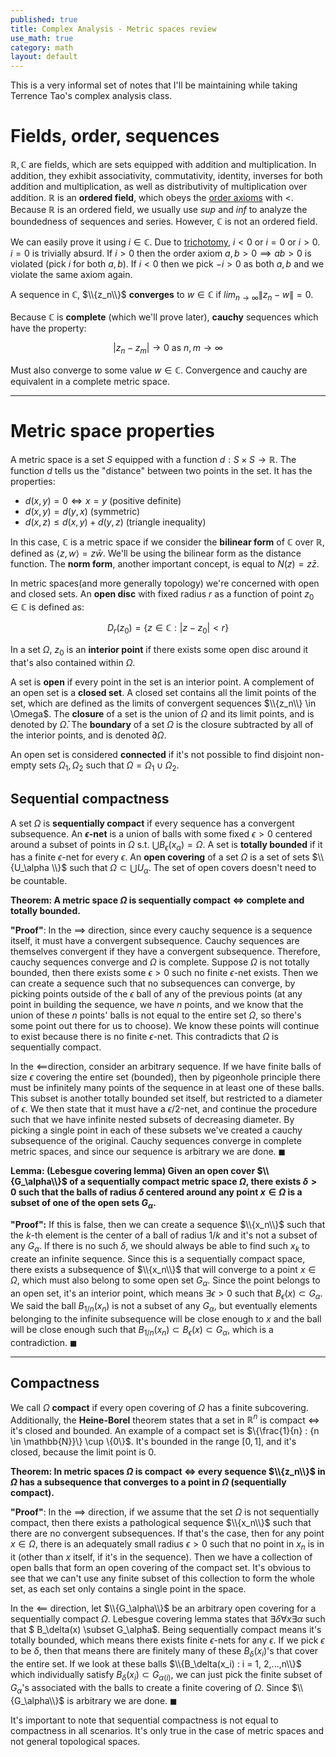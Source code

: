 ```yaml
---
published: true
title: Complex Analysis - Metric spaces review
use_math: true
category: math
layout: default
---
```


This is a very informal set of notes that I'll be maintaining while taking Terrence Tao's complex analysis class.

# Fields, order, sequences

$\mathbb{R}, \mathbb{C}$ are fields, which are sets equipped with addition and multiplication. In addition, they exhibit associativity, commutativity, identity, inverses for both addition and multiplication, as well as distributivity of multiplication over addition. $\mathbb{R}$ is an **ordered field**, which obeys the [order axioms](https://en.wikipedia.org/wiki/Ordered_field) with $<$. Because $\mathbb{R}$ is an ordered field, we usually use $sup$ and $inf$ to analyze the boundedness of sequences and series. However, $\mathbb{C}$ is not an ordered field.

We can easily prove it using $i \in \mathbb{C}$. Due to [trichotomy](https://en.wikipedia.org/wiki/Trichotomy_(mathematics)), $i < 0$ or $i = 0$ or $i > 0$. $i = 0$ is trivially absurd. If $i > 0$ then the order axiom $a, b > 0 \implies ab > 0$ is violated (pick $i$ for both $a, b$). If $i < 0$ then we pick $-i > 0$ as both $a, b$ and we violate the same axiom again.

A sequence in $\mathbb{C}$, $\\{z_n\\}$ **converges** to $w \in \mathbb{C}$ if $lim_{n \to \infty} \|z_n - w\| = 0$.

Because $\mathbb{C}$ is **complete** (which we'll prove later), **cauchy** sequences which have the property:

$$
|z_n-z_m| \to 0 \ \text{as} \ n,m \to \infty
$$

Must also converge to some value $w \in \mathbb{C}$. Convergence and cauchy are equivalent in a complete metric space.

---

# Metric space properties

A metric space is a set $S$ equipped with a function $d: S \times S \to \mathbb{R}$. The function $d$ tells us the "distance" between two points in the set. It has the properties:

- $d(x, y) = 0 \iff x = y$ (positive definite)
- $d(x, y) = d(y, x)$ (symmetric)
- $d(x, z) \leq d(x, y) + d(y, z)$ (triangle inequality)

In this case, $\mathbb{C}$ is a metric space if we consider the **bilinear form** of $\mathbb{C}$ over $\mathbb{R}$, defined as $\langle z, w \rangle = z \bar{w}$. We'll be using the bilinear form as the distance function. The **norm form**, another important concept, is equal to $N(z) = z \bar{z}$.

In metric spaces(and more generally topology) we're concerned with open and closed sets. An **open disc** with fixed radius $r$ as a function of point $z_0 \in \mathbb{C}$ is defined as:


$$
D_r(z_0) = \{z \in \mathbb{C} : |z-z_0| < r\}
$$


In a set $\Omega$, $z_0$ is an **interior point** if there exists some open disc around it that's also contained within $\Omega$.

A set is **open** if every point in the set is an interior point. A complement of an open set is a **closed set**. A closed set contains all the limit points of the set, which are defined as the limits of convergent sequences $\\{z_n\\} \in \Omega$. The **closure** of a set is the union of $\Omega$ and its limit points, and is denoted by $\bar{\Omega}$. The **boundary** of a set $\Omega$ is the closure subtracted by all of the interior points, and is denoted $\partial \Omega$.

An open set is considered **connected** if it's not possible to find disjoint non-empty sets $\Omega_1, \Omega_2$ such that $\Omega = \Omega_1 \cup \Omega_2$.

## Sequential compactness

A set $\Omega$ is **sequentially compact** if every sequence has a convergent subsequence. An **$\epsilon$-net** is a union of balls with some fixed $\epsilon > 0$ centered around a subset of points in $\Omega$ s.t. $\bigcup B_\epsilon(x_\alpha) = \Omega$. A set is **totally bounded** if it has a finite $\epsilon$-net for every $\epsilon$. An **open covering** of a set $\Omega$ is a set of sets $\\{U_\alpha \\}$ such that $\Omega \subset \bigcup U_\alpha$. The set of open covers doesn't need to be countable. 

**Theorem: A metric space $\Omega$ is sequentially compact $\iff$ complete and totally bounded.**

**"Proof"**: In the $\implies$ direction, since every cauchy sequence is a sequence itself, it must have a convergent subsequence. Cauchy sequences are themselves convergent if they have a convergent subsequence. Therefore, cauchy sequences converge and $\Omega$ is complete. Suppose $\Omega$ is not totally bounded, then there exists some $\epsilon > 0$ such no finite $\epsilon$-net exists. Then we can create a sequence such that no subsequences can converge, by picking points outside of the $\epsilon$ ball of any of the previous points (at any point in building the sequence, we have $n$ points, and we know that the union of these $n$ points' balls is not equal to the entire set $\Omega$, so there's some point out there for us to choose). We know these points will continue to exist because there is no finite $\epsilon$-net. This contradicts that $\Omega$ is sequentially compact.

In the $\impliedby$direction, consider an arbitrary sequence. If we have finite balls of size $\epsilon$ covering the entire set (bounded), then by pigeonhole principle there must be infinitely many points of the sequence in at least one of these balls. This subset is another totally bounded set itself, but restricted to a diameter of $\epsilon$. We then state that it must have a $\epsilon/2$-net, and continue the procedure such that we have infinite nested subsets of decreasing diameter. By picking a single point in each of these subsets we've created a cauchy subsequence of the original. Cauchy sequences converge in complete metric spaces, and since our sequence is arbitrary we are done. $\blacksquare$ 

**Lemma: (Lebesgue covering lemma) Given an open cover $\\{G_\alpha\\}$ of a sequentially compact metric space $\Omega$, there exists $\delta > 0$ such that the balls of radius $\delta$ centered around any point $x \in \Omega$ is a subset of one of the open sets $G_\alpha$.**

**"Proof":** If this is false, then we can create a sequence $\\{x_n\\}$ such that the $k$-th element is the center of a ball of radius $1/k$ and it's not a subset of any $G_\alpha$. If there is no such $\delta$, we should always be able to find such $x_k$ to create an infinite sequence. Since this is a sequentially compact space, there exists a subsequence of $\\{x_n\\}$ that will converge to a point $x \in \Omega$, which must also belong to some open set $G_\alpha$. Since the point belongs to an open set, it's an interior point, which means $\exists \epsilon > 0$ such that $B_\epsilon(x) \subset G_\alpha$. We said the ball $B_{1/n}(x_n)$ is not a subset of any $G_\alpha$, but eventually elements belonging to the infinite subsequence will be close enough to $x$ and the ball will be close enough such that $B_{1/n}(x_n) \subset B_\epsilon(x) \subset G_\alpha$, which is a contradiction. $\blacksquare$ 

---

## Compactness

We call $\Omega$ **compact** if every open covering of $\Omega$ has a finite subcovering. Additionally, the **Heine-Borel** theorem states that a set in $\mathbb{R}^n$ is compact $\iff$ it's closed and bounded. An example of a compact set is $\\\{\frac{1}{n} : {n \in \mathbb{N}}\\} \cup \\{0\\}$. It's bounded in the range $[0, 1]$, and it's closed, because the limit point is $0$.

**Theorem: In metric spaces $\Omega$ is compact $\iff$ every sequence $\\{z_n\\}$ in $\Omega$ has a subsequence that converges to a point in $\Omega$ (sequentially compact).**

**"Proof"**: In the $\implies$ direction, if we assume that the set $\Omega$ is not sequentially compact, then there exists a pathological sequence $\\{x_n\\}$ such that there are no convergent subsequences. If that's the case, then for any point $x \in \Omega$, there is an adequately small radius $\epsilon > 0$ such that no point in $x_n$ is in it (other than $x$ itself, if it's in the sequence). Then we have a collection of open balls that form an open covering of the compact set. It's obvious to see that we can't use any finite subset of this collection to form the whole set, as each set only contains a single point in the space.

In the $\impliedby$ direction, let $\\{G_\alpha\\}$ be an arbitrary open covering for a sequentially compact $\Omega$. Lebesgue covering lemma states that $\exists \delta \forall x \exists \alpha$ such that $ B_\delta(x) \subset G_\alpha$. Being sequentially compact means it's totally bounded, which means there exists finite $\epsilon$-nets for any $\epsilon$. If we pick $\epsilon$ to be $\delta$, then that means there are finitely many of these $B_\delta(x_i)$'s that cover the entire set. If we look at these balls $\\{B_\delta(x_i) : i = 1, 2,...,n\\}$ which individually satisfy $B_\delta(x_i) \subset G_{\alpha(i)}$, we can just pick the finite subset of $G_\alpha$'s associated with the balls to create a finite covering of $\Omega$. Since $\\{G_\alpha\\}$ is arbitrary we are done. $\blacksquare$ 

It's important to note that sequential compactness is not equal to compactness in all scenarios. It's only true in the case of metric spaces and not general topological spaces.

<script src="https://utteranc.es/client.js" repo="OneRaynyDay/oneraynyday.github.io" issue-term="pathname" theme="github-light" crossorigin="anonymous" async> </script>